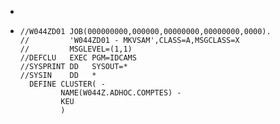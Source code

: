 -
- ```
  //W044ZD01 JOB(000000000,000000,00000000,00000000,0000).
  //         'W044ZD01 - MKVSAM',CLASS=A,MSGCLASS=X
  //         MSGLEVEL=(1,1)
  //DEFCLU   EXEC PGM=IDCAMS
  //SYSPRINT DD   SYSOUT=*
  //SYSIN    DD   *
    DEFINE CLUSTER( -
           NAME(W044Z.ADHOC.COMPTES) -
           KEU
           )
  ```